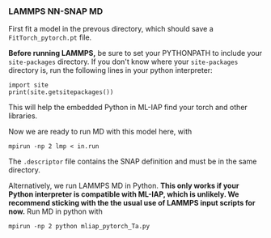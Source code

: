 ### LAMMPS NN-SNAP MD

First fit a model in the prevous directory, which should save a `FitTorch_pytorch.pt` file.

**Before running LAMMPS,** be sure to set your PYTHONPATH to include your `site-packages` 
directory. If you don't know where your `site-packages` directory is, run the following lines in
your python interpreter:

    import site
    print(site.getsitepackages())

This will help the embedded Python in ML-IAP find your torch and other libraries.

Now we are ready to run MD with this model here, with

    mpirun -np 2 lmp < in.run

The `.descriptor` file contains the SNAP definition and must be in the same directory.

Alternatively, we run LAMMPS MD in Python. **This only works if your Python interpreter is 
compatible with ML-IAP, which is unlikely. We recommend sticking with the the usual use of LAMMPS
input scripts for now.** Run MD in python with

    mpirun -np 2 python mliap_pytorch_Ta.py

